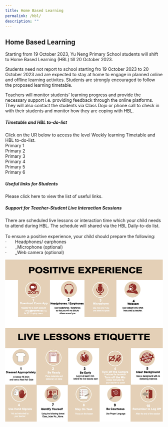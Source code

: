 ```yaml
---
title: Home Based Learning
permalink: /hbl/
description: ""
---
```

## Home Based Learning

Starting from 19 October 2023, Yu Neng Primary School students will shift to Home Based Learning (HBL) till 20 October 2023.<br>

Students need not report to school starting fro 19 October 2023 to 20 October 2023 and are expected to stay at home to engage in planned online and offline learning activites. Students are strongly encouraged to follow the proposed learning timetable. <br>

Teachers will monitor students' learning progress and provide the necessary support i.e. providing feedback through the online platforms. They will also contact the students via Class Dojo or phone call to check in with their students and monitor how they are coping with HBL. <br>

##### Timetable and HBL to-do-list<br>
Click on the UR below to access the level Weekly learning Timetable and HBL to-do-list.<br>
Primary 1<br>
Primary 2<br>
Primary 3<br>
Primary 4<br>
Primary 5<br>
Primary 6<br>
##### Useful links for Students
Please click here to view the list of useful links.<br> 
##### Support for Teacher-Student Live Interaction Sessions

There are scheduled live lessons or interaction time which your child needs to attend during HBL. The schedule will shared via the HBL Daily-to-do list.<br><br>
To ensure a positive experience, your child should prepare the following:  
·&nbsp;&nbsp;&nbsp;&nbsp;&nbsp;&nbsp;&nbsp;Headphones/ earphones<br>
·&nbsp;&nbsp;&nbsp;&nbsp;&nbsp;&nbsp;&nbsp;_Microphone (optional)<br>
·&nbsp;&nbsp;&nbsp;&nbsp;&nbsp;&nbsp;&nbsp;_Web camera (optional)<br>

![/images/live%20lesson%20etiquette%201.png](/images/live%20lesson%20etiquette%201.png)